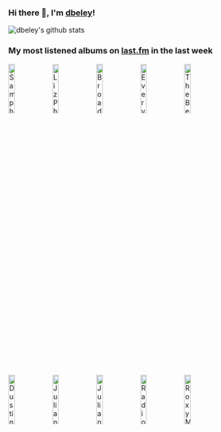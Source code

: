 ### Hi there 👋, I'm [dbeley](https://dbeley.ovh/en)!

![dbeley's github stats](https://github-readme-stats.vercel.app/api?username=dbeley)

### My most listened albums on [last.fm](https://www.last.fm/user/d_beley) in the last week

[<img src='https://lastfm.freetls.fastly.net/i/u/300x300/44ea435ee3d95f5142a6fbdde6fe6939.jpg' width='16%' height='16%' alt='Sampha - Lahai'>](https://www.last.fm/music/sampha/lahai)&nbsp;
[<img src='https://lastfm.freetls.fastly.net/i/u/300x300/38465858f84f6434faa1ce90f286ddbf.jpg' width='16%' height='16%' alt='Liz Phair - Exile in Guyville'>](https://www.last.fm/music/liz%2bphair/exile%2bin%2bguyville)&nbsp;
[<img src='https://lastfm.freetls.fastly.net/i/u/300x300/233c5f872a856a32c00a2abe2a65e086.jpg' width='16%' height='16%' alt='Broadcast - The Noise Made by People'>](https://www.last.fm/music/broadcast/the%2bnoise%2bmade%2bby%2bpeople)&nbsp;
[<img src='https://lastfm.freetls.fastly.net/i/u/300x300/636bb0ff2f18ea8614ca670f4852d175.jpg' width='16%' height='16%' alt='Everything Everything - Raw Data Feel'>](https://www.last.fm/music/everything%2beverything/raw%2bdata%2bfeel)&nbsp;
[<img src='https://lastfm.freetls.fastly.net/i/u/300x300/deaec2d4735bea0d1c45fc75261624ae.jpg' width='16%' height='16%' alt='The Beatles - Revolver'>](https://www.last.fm/music/the%2bbeatles/revolver)&nbsp;
<br>
[<img src='https://lastfm.freetls.fastly.net/i/u/300x300/cae81eb09cc92abf41c857a95f47270e.png' width='16%' height='16%' alt='Dustin O’Halloran - Piano Solos'>](https://www.last.fm/music/dustin%2bo%25e2%2580%2599halloran/piano%2bsolos)&nbsp;
[<img src='https://lastfm.freetls.fastly.net/i/u/300x300/43e43f810b492a448bc4e309896b2b3b.jpg' width='16%' height='16%' alt='Julian Lage - Squint'>](https://www.last.fm/music/julian%2blage/squint)&nbsp;
[<img src='https://lastfm.freetls.fastly.net/i/u/300x300/37d6bb8fb0b6b06ea38ec2fa73d8aca5.jpg' width='16%' height='16%' alt='Julian Lage - View With A Room'>](https://www.last.fm/music/julian%2blage/view%2bwith%2ba%2broom)&nbsp;
[<img src='https://lastfm.freetls.fastly.net/i/u/300x300/8d91b7dd13084606b99d756175917f7d.png' width='16%' height='16%' alt='Radiohead - In Rainbows'>](https://www.last.fm/music/radiohead/in%2brainbows)&nbsp;
[<img src='https://lastfm.freetls.fastly.net/i/u/300x300/254b715c587f42dbc25cbed0e3cda61e.png' width='16%' height='16%' alt='Roxy Music - Avalon'>](https://www.last.fm/music/roxy%2bmusic/avalon)&nbsp;
<br>
